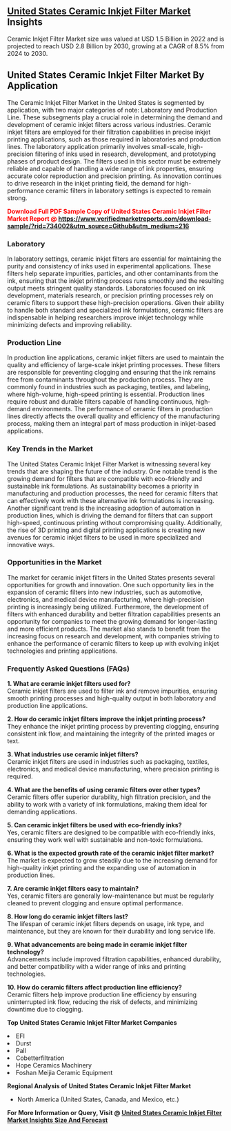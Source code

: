 <h2><a href="https://www.verifiedmarketreports.com/download-sample/?rid=734002&amp;utm_source=Github&amp;utm_medium=216" target="_blank">United States Ceramic Inkjet Filter Market</a> Insights</h2><p>Ceramic Inkjet Filter Market size was valued at USD 1.5 Billion in 2022 and is projected to reach USD 2.8 Billion by 2030, growing at a CAGR of 8.5% from 2024 to 2030.</p><p><h2>United States Ceramic Inkjet Filter Market By Application</h2><p>The Ceramic Inkjet Filter Market in the United States is segmented by application, with two major categories of note: Laboratory and Production Line. These subsegments play a crucial role in determining the demand and development of ceramic inkjet filters across various industries. Ceramic inkjet filters are employed for their filtration capabilities in precise inkjet printing applications, such as those required in laboratories and production lines. The laboratory application primarily involves small-scale, high-precision filtering of inks used in research, development, and prototyping phases of product design. The filters used in this sector must be extremely reliable and capable of handling a wide range of ink properties, ensuring accurate color reproduction and precision printing. As innovation continues to drive research in the inkjet printing field, the demand for high-performance ceramic filters in laboratory settings is expected to remain strong. <strong><p><span class=""><span style="color: #ff0000;"><strong>Download Full PDF Sample Copy of United States Ceramic Inkjet Filter Market Report</strong> @ </span><a href="https://www.verifiedmarketreports.com/download-sample/?rid=734002&amp;utm_source=Github&amp;utm_medium=216" target="_blank">https://www.verifiedmarketreports.com/download-sample/?rid=734002&amp;utm_source=Github&amp;utm_medium=216</a></span></p></strong></p><h3>Laboratory</h3><p>In laboratory settings, ceramic inkjet filters are essential for maintaining the purity and consistency of inks used in experimental applications. These filters help separate impurities, particles, and other contaminants from the ink, ensuring that the inkjet printing process runs smoothly and the resulting output meets stringent quality standards. Laboratories focused on ink development, materials research, or precision printing processes rely on ceramic filters to support these high-precision operations. Given their ability to handle both standard and specialized ink formulations, ceramic filters are indispensable in helping researchers improve inkjet technology while minimizing defects and improving reliability.</p><h3>Production Line</h3><p>In production line applications, ceramic inkjet filters are used to maintain the quality and efficiency of large-scale inkjet printing processes. These filters are responsible for preventing clogging and ensuring that the ink remains free from contaminants throughout the production process. They are commonly found in industries such as packaging, textiles, and labeling, where high-volume, high-speed printing is essential. Production lines require robust and durable filters capable of handling continuous, high-demand environments. The performance of ceramic filters in production lines directly affects the overall quality and efficiency of the manufacturing process, making them an integral part of mass production in inkjet-based applications.</p><h3>Key Trends in the Market</h3><p>The United States Ceramic Inkjet Filter Market is witnessing several key trends that are shaping the future of the industry. One notable trend is the growing demand for filters that are compatible with eco-friendly and sustainable ink formulations. As sustainability becomes a priority in manufacturing and production processes, the need for ceramic filters that can effectively work with these alternative ink formulations is increasing. Another significant trend is the increasing adoption of automation in production lines, which is driving the demand for filters that can support high-speed, continuous printing without compromising quality. Additionally, the rise of 3D printing and digital printing applications is creating new avenues for ceramic inkjet filters to be used in more specialized and innovative ways.</p><h3>Opportunities in the Market</h3><p>The market for ceramic inkjet filters in the United States presents several opportunities for growth and innovation. One such opportunity lies in the expansion of ceramic filters into new industries, such as automotive, electronics, and medical device manufacturing, where high-precision printing is increasingly being utilized. Furthermore, the development of filters with enhanced durability and better filtration capabilities presents an opportunity for companies to meet the growing demand for longer-lasting and more efficient products. The market also stands to benefit from the increasing focus on research and development, with companies striving to enhance the performance of ceramic filters to keep up with evolving inkjet technologies and printing applications.</p><h3>Frequently Asked Questions (FAQs)</h3><p><strong>1. What are ceramic inkjet filters used for?</strong><br>Ceramic inkjet filters are used to filter ink and remove impurities, ensuring smooth printing processes and high-quality output in both laboratory and production line applications.</p><p><strong>2. How do ceramic inkjet filters improve the inkjet printing process?</strong><br>They enhance the inkjet printing process by preventing clogging, ensuring consistent ink flow, and maintaining the integrity of the printed images or text.</p><p><strong>3. What industries use ceramic inkjet filters?</strong><br>Ceramic inkjet filters are used in industries such as packaging, textiles, electronics, and medical device manufacturing, where precision printing is required.</p><p><strong>4. What are the benefits of using ceramic filters over other types?</strong><br>Ceramic filters offer superior durability, high filtration precision, and the ability to work with a variety of ink formulations, making them ideal for demanding applications.</p><p><strong>5. Can ceramic inkjet filters be used with eco-friendly inks?</strong><br>Yes, ceramic filters are designed to be compatible with eco-friendly inks, ensuring they work well with sustainable and non-toxic formulations.</p><p><strong>6. What is the expected growth rate of the ceramic inkjet filter market?</strong><br>The market is expected to grow steadily due to the increasing demand for high-quality inkjet printing and the expanding use of automation in production lines.</p><p><strong>7. Are ceramic inkjet filters easy to maintain?</strong><br>Yes, ceramic filters are generally low-maintenance but must be regularly cleaned to prevent clogging and ensure optimal performance.</p><p><strong>8. How long do ceramic inkjet filters last?</strong><br>The lifespan of ceramic inkjet filters depends on usage, ink type, and maintenance, but they are known for their durability and long service life.</p><p><strong>9. What advancements are being made in ceramic inkjet filter technology?</strong><br>Advancements include improved filtration capabilities, enhanced durability, and better compatibility with a wider range of inks and printing technologies.</p><p><strong>10. How do ceramic filters affect production line efficiency?</strong><br>Ceramic filters help improve production line efficiency by ensuring uninterrupted ink flow, reducing the risk of defects, and minimizing downtime due to clogging.</p></p><p><strong>Top United States Ceramic Inkjet Filter Market Companies</strong></p><div data-test-id=""><p><li>EFI</li><li> Durst</li><li> Pall</li><li> Cobetterfiltration</li><li> Hope Ceramics Machinery</li><li> Foshan Meijia Ceramic Equipment</li></p><div><strong>Regional Analysis of&nbsp;United States Ceramic Inkjet Filter Market</strong></div><ul><li dir="ltr"><p dir="ltr">North America&nbsp;(United States, Canada, and Mexico, etc.)</p></li></ul><p><strong>For More Information or Query, Visit @&nbsp;</strong><strong><a href="https://www.verifiedmarketreports.com/product/ceramic-inkjet-filter-market/?utm_source=Github&amp;utm_medium=216" target="_blank">United States Ceramic Inkjet Filter Market Insights Size And Forecast</a></strong></p></div>
